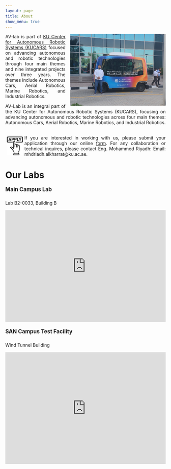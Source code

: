 ```yaml
---
layout: page
title: About
show_menu: true
---
```

<img src="/assets/img/eyad-av.jpg" width=300 class="img-right" />
<p class="justified-text">
AV-lab is part of <a href="https://www.ku.ac.ae/kucars">KU Center for Autonomous Robotic Systems (KUCARS)</a> focused on advancing autonomous and robotic technologies through four main themes and nine integrated projects over three years. The themes include Autonomous Cars, Aerial Robotics, Marine Robotics, and Industrial Robotics.
</p>

<p class="justified-text">
​AV-Lab is an integral part of the KU Center for Autonomous Robotic Systems (KUCARS), focusing on advancing autonomous and robotic technologies across four main themes: Autonomous Cars, Aerial Robotics, Marine Robotics, and Industrial Robotics. ​
</p>

<p class="justified-text">
<a href="https://docs.google.com/forms/d/e/1FAIpQLSeMoTvLyh_yrqTJCfM6vkH0RTbbu2YDuFw5VTYXGfFaDKLmig/viewform"> <img width=100 class="icon" src="/assets/img/apply-icon.jpg"/> </a>
If you are interested in working with us, please submit your application through our online <a href="https://docs.google.com/forms/d/e/1FAIpQLSeMoTvLyh_yrqTJCfM6vkH0RTbbu2YDuFw5VTYXGfFaDKLmig/viewform">form</a>.
For any collaboration or technical inquires, please contact Eng. Mohammed Riyadh:
Email: mhdriadh.alkharrat@ku.ac.ae.
</p>

# Our Labs
<div class="labs-container">
  <div class="lab-section">
    <div class="lab-title">Main Campus Lab</div>
    <p>Lab B2-0033, Building B</p>
    <div class="map-container">
      <iframe src="https://www.google.com/maps/embed?pb=!1m18!1m12!1m3!1d232454.3459404653!2d54.131226539611795!3d24.447344928081886!2m3!1f0!2f0!3f0!3m2!1i1024!2i768!4f13.1!3m3!1m2!1s0x3e5e686120c31b23%3A0x5d25df2e9ffa142e!2sKhalifa%20University!5e0!3m2!1sen!2sae!4v1658386324220!5m2!1sen!2sae" style="border:0;" allowfullscreen="" loading="lazy" referrerpolicy="no-referrer-when-downgrade" class="map-iframe"></iframe>
    </div>
  </div>
  
  <div class="lab-section">
    <div class="lab-title">SAN Campus Test Facility</div>
    <p>Wind Tunnel Building</p>
    <div class="map-container">
      <iframe src="https://www.google.com/maps/embed?pb=!1m14!1m8!1m3!1d29062.311991762977!2d54.48664131685789!3d24.423396898780354!3m2!1i1024!2i768!4f13.1!3m3!1m2!1s0x3e5e43e774701f6b%3A0xd6c04bcea62eb533!2zMjTCsDI1JzA4LjUiTiA1NMKwMzAnMDMuOCJF!5e0!3m2!1sen!2sae!4v1658386693355!5m2!1sen!2sae" style="border:0;" allowfullscreen="" loading="lazy" referrerpolicy="no-referrer-when-downgrade" class="map-iframe"></iframe>
    </div>
  </div>
</div>


<style>
.icon{
    margin: 5px;
    width: 50px;
    float: left;
}
@media (max-width: 600px) {
    .img-right{
        float: none;
        display: block;
        margin-left: auto;
        margin-right: auto;
    }
}
@media (min-width: 600px) {
    .img-right{
        float: right;
        clear: right;
        width: 300px;
        margin-bottom: 10px;
        margin-left: 15px;
    }
    .logo{
        width: 150px;
    }
}

.justified-text {
    text-align: justify;
}

.labs-container {
    display: flex;
    flex-wrap: wrap;
    gap: 20px;
    justify-content: space-between;
}

.lab-section {
    flex: 1;
    min-width: 300px;
    display: flex;
    flex-direction: column;
}

.lab-title {
    font-weight: bold;
    font-size: 1.2em;
    margin-bottom: 10px;
}

.map-container {
    flex-grow: 1;
    position: relative;
    width: 100%;
    height: 350px !important;
}

.map-iframe {
    position: absolute;
    top: 0;
    left: 0;
    width: 100%;
    height: 100%;
}

@media (max-width: 768px) {
    .labs-container {
        flex-direction: column;
    }
    
    .lab-section {
        width: 100%;
    }
    
    .map-container {
        height: 300px !important;
    }
}
</style>
